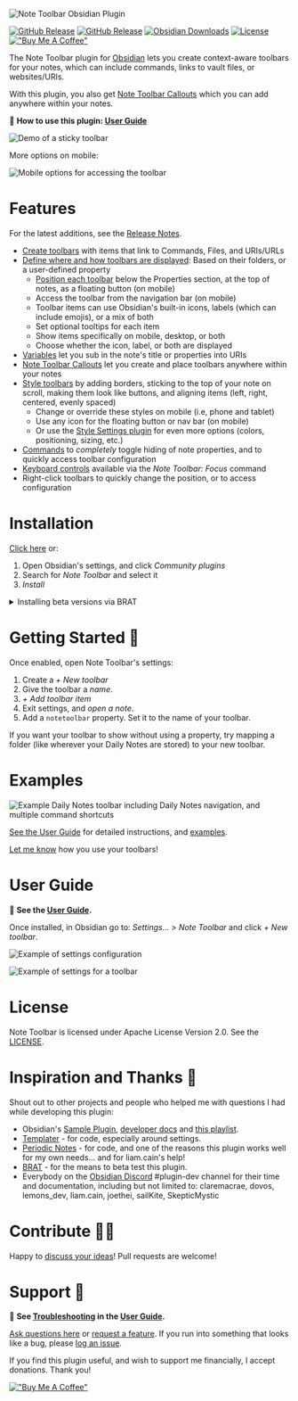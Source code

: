 ![Note Toolbar Obsidian Plugin](./docs/readme_banner.png)

[![GitHub Release](https://img.shields.io/github/v/release/chrisgurney/obsidian-note-toolbar?sort=semver)](https://github.com/chrisgurney/obsidian-note-toolbar/releases) [![GitHub Release](https://img.shields.io/github/v/release/chrisgurney/obsidian-note-toolbar?include_prereleases&label=latest)](https://github.com/chrisgurney/obsidian-note-toolbar/releases) [![Obsidian Downloads](https://img.shields.io/badge/dynamic/json?logo=obsidian&color=%23483699&label=downloads&query=%24%5B%22note-toolbar%22%5D.downloads&url=https%3A%2F%2Fraw.githubusercontent.com%2Fobsidianmd%2Fobsidian-releases%2Fmaster%2Fcommunity-plugin-stats.json)](https://obsidian.md/plugins?id=note-toolbar) [![License](https://img.shields.io/badge/license-Apache%202.0-blue.svg)](https://opensource.org/licenses/Apache-2.0) [!["Buy Me A Coffee"](https://img.shields.io/badge/-buy_me_a%C2%A0coffee-gray?logo=buy-me-a-coffee)](https://www.buymeacoffee.com/cheznine)

The Note Toolbar plugin for [Obsidian](https://obsidian.md) lets you create context-aware toolbars for your notes, which can include commands, links to vault files, or websites/URIs.

With this plugin, you also get [Note Toolbar Callouts](https://github.com/chrisgurney/obsidian-note-toolbar/wiki/Note-Toolbar-Callouts) which you can add anywhere within your notes.

📖 **How to use this plugin: [User Guide](https://github.com/chrisgurney/obsidian-note-toolbar/wiki)**

![Demo of a sticky toolbar](./docs/note_toolbar_demo.gif)

More options on mobile:

![Mobile options for accessing the toolbar](./docs/mobile_options.png)

# Features

For the latest additions, see the [Release Notes](https://github.com/chrisgurney/obsidian-note-toolbar/releases).

- [Create toolbars](https://github.com/chrisgurney/obsidian-note-toolbar/wiki/Creating-toolbars) with items that link to Commands, Files, and URIs/URLs
- [Define where and how toolbars are displayed](https://github.com/chrisgurney/obsidian-note-toolbar/wiki/Defining-where-to-show-toolbars): Based on their folders, or a user-defined property
  - [Position each toolbar](https://github.com/chrisgurney/obsidian-note-toolbar/wiki/Positioning-toolbars) below the Properties section, at the top of notes, as a floating button (on mobile)
  - Access the toolbar from the navigation bar (on mobile)
  - Toolbar items can use Obsidian's built-in icons, labels (which can include emojis), or a mix of both
  - Set optional tooltips for each item
  - Show items specifically on mobile, desktop, or both
  - Choose whether the icon, label, or both are displayed
- [Variables](https://github.com/chrisgurney/obsidian-note-toolbar/wiki/Variables) let you sub in the note's title or properties into URIs
- [Note Toolbar Callouts](https://github.com/chrisgurney/obsidian-note-toolbar/wiki/Note-Toolbar-Callouts) let you create and place toolbars anywhere within your notes
- [Style toolbars](https://github.com/chrisgurney/obsidian-note-toolbar/wiki/Styling-toolbars) by adding borders, sticking to the top of your note on scroll, making them look like buttons, and aligning items (left, right, centered, evenly spaced)
  - Change or override these styles on mobile (i.e, phone and tablet)
  - Use any icon for the floating button or nav bar (on mobile)
  - Or use the [Style Settings plugin](https://github.com/chrisgurney/obsidian-note-toolbar/wiki/Style-Settings-plugin-support) for even more options (colors, positioning, sizing, etc.)
- [Commands](https://github.com/chrisgurney/obsidian-note-toolbar/wiki/Commands) to _completely_ toggle hiding of note properties, and to quickly access toolbar configuration
- [Keyboard controls](https://github.com/chrisgurney/obsidian-note-toolbar/wiki/Accessibility) available via the _Note Toolbar: Focus_ command
- Right-click toolbars to quickly change the position, or to access configuration

# Installation

[Click here](https://obsidian.md/plugins?id=note-toolbar) or:

1. Open Obsidian's settings, and click _Community plugins_
2. Search for _Note Toolbar_ and select it
3. _Install_

<details>
<summary>Installing beta versions via BRAT</summary>
<br/>
<a href="https://github.com/TfTHacker/obsidian42-brat">BRAT</a> lets you beta-test plugins, to provide feedback.<br/>
<br/>
As beta versions become available, I welcome <a href="https://github.com/chrisgurney/obsidian-note-toolbar/discussions">your feedback</a> and any <a href="https://github.com/chrisgurney/obsidian-note-toolbar/issues">issues</a> you uncover!<br/>
<br/>
<blockquote>
  <ol>
    <li>Install the BRAT plugin:
      <ul>
        <li>Open <i>Settings > Community Plugins</i></li>
        <li><i>Disable safe mode</i>, if enabled</li>
        <li>Browse, and <i>search for "BRAT"</i></li>
        <li>Install the latest version of <i>Obsidian 42 - BRAT</i></li>
      </ul></li>
    <li>Open BRAT settings (<i>Settings -> Obsidian 42 - BRAT</i>)</li>
    <li>Scroll to the <i>Beta Plugin List</i> section</li>
    <li><i>Add Beta Plugin</i></li>
    <li>Specify this repository: <code>chrisgurney/obsidian-note-toolbar</code></li>
    <li><i>Enable the Note Toolbar plugin</i> (<i>Settings &gt; Community plugins</i>)</li>
    <li>Restart Obsidian, or re-open your vault.</li>
    <li>In Note Toolbar's settings, confirm the version number at the top is the latest beta version.</li>
  </ol>
</blockquote>
</details>

# Getting Started 🚀

Once enabled, open Note Toolbar's settings:

1. Create a _+ New toolbar_
2. Give the toolbar a _name_.
3. _+ Add toolbar item_
4. Exit settings, and _open a note_.
5. Add a `notetoolbar` property. Set it to the name of your toolbar.

If you want your toolbar to show without using a property, try mapping a folder (like wherever your Daily Notes are stored) to your new toolbar.

# Examples

![Example Daily Notes toolbar including Daily Notes navigation, and multiple command shortcuts](./docs/example_toolbar_daily_notes.png)

[See the User Guide](https://github.com/chrisgurney/obsidian-note-toolbar/wiki) for detailed instructions, and [examples](https://github.com/chrisgurney/obsidian-note-toolbar/wiki/Examples).

[Let me know](https://github.com/chrisgurney/obsidian-note-toolbar/discussions/categories/show-and-tell) how you use your toolbars!

# User Guide

📖 **See the [User Guide](https://github.com/chrisgurney/obsidian-note-toolbar/wiki).**

Once installed, in Obsidian go to: _Settings... > Note Toolbar_ and click _+ New toolbar_.

![Example of settings configuration](./docs/settings.png)

![Example of settings for a toolbar](./docs/settings_edit_toolbar_example.png)

# License

Note Toolbar is licensed under Apache License Version 2.0. See the [LICENSE](https://github.com/chrisgurney/obsidian-note-toolbar/blob/master/LICENSE).

# Inspiration and Thanks 🙏

Shout out to other projects and people who helped me with questions I had while developing this plugin:

- Obsidian's [Sample Plugin](https://github.com/obsidianmd/obsidian-sample-plugin), [developer docs](https://docs.obsidian.md/) and [this playlist](https://www.youtube.com/playlist?list=PLIDCb22ZUTBnMCbJa-st4PD5T3Olep078).
- [Templater](https://github.com/SilentVoid13/Templater) - for code, especially around settings.
- [Periodic Notes](https://github.com/liamcain/obsidian-periodic-notes/) - for code, and one of the reasons this plugin works well for my own needs... and for liam.cain's help!
- [BRAT](https://github.com/TfTHacker/obsidian42-brat) - for the means to beta test this plugin.
- Everybody on the [Obsidian Discord](https://discord.gg/obsidianmd) #plugin-dev channel for their time and documentation, including but not limited to: claremacrae, dovos, lemons_dev, liam.cain, joethei, sailKite, SkepticMystic

# Contribute 🧑‍💻

Happy to [discuss your ideas](https://github.com/chrisgurney/obsidian-note-toolbar/discussions)! Pull requests are welcome!

# Support 🛟

📖 **See [Troubleshooting](https://github.com/chrisgurney/obsidian-note-toolbar/Troubleshooting) in the [User Guide](https://github.com/chrisgurney/obsidian-note-toolbar/wiki).**

[Ask questions here](https://github.com/chrisgurney/obsidian-note-toolbar/discussions) or [request a feature](https://github.com/chrisgurney/obsidian-note-toolbar/discussions/categories/ideas). If you run into something that looks like a bug, please [log an issue](https://github.com/chrisgurney/obsidian-note-toolbar/issues).

If you find this plugin useful, and wish to support me financially, I accept donations. Thank you!

[!["Buy Me A Coffee"](https://img.shields.io/badge/-buy_me_a%C2%A0coffee-gray?logo=buy-me-a-coffee)](https://www.buymeacoffee.com/cheznine)